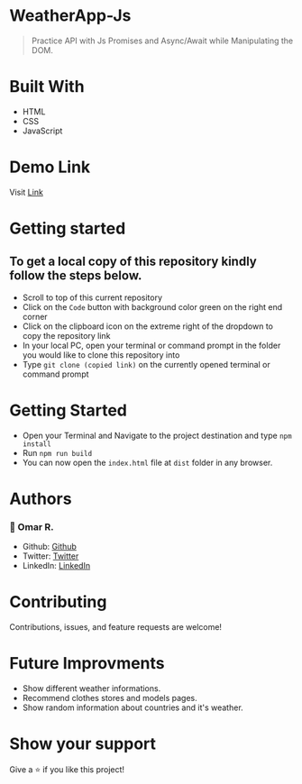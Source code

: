 # WeatherApp-Js

> Practice API with Js Promises and Async/Await while Manipulating the DOM.

# Built With

- HTML
- CSS
- JavaScript

# Demo Link
Visit [Link](https://fr3elancer.github.io/WeatherApp-Js/)

# Getting started

## To get a local copy of this repository kindly follow the steps below.
- Scroll to top of this current repository
- Click on the `Code` button with background color green on the right end corner
- Click on the clipboard icon on the extreme right of the dropdown to copy the repository link
- In your local PC, open your terminal or command prompt in the folder you would like to clone this repository into
- Type `git clone (copied link)` on the currently opened terminal or command prompt

# Getting Started 

- Open your Terminal and Navigate to the project destination and type `npm install`
- Run `npm run build`
- You can now open the `index.html` file at `dist` folder in any browser.

# Authors

### 👤 Omar R.

- Github: [Github](https://github.com/od-c0d3r)
- Twitter: [Twitter](https://twitter.com/od_coder)
- LinkedIn: [LinkedIn](https://www.linkedin.com/in/omarrashad/)


# Contributing
Contributions, issues, and feature requests are welcome!

# Future Improvments
 - Show different weather informations.
 - Recommend clothes stores and models pages.
 - Show random information about countries and it's weather.
 
# Show your support
Give a ⭐ if you like this project!
